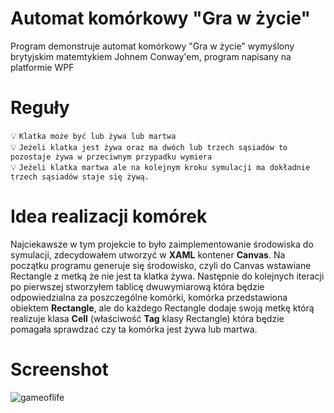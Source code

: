 # Automat komórkowy "Gra w życie"
Program demonstruje automat komórkowy "Gra w życie" wymyślony brytyjskim matemtykiem Johnem Conway'em, program napisany na platformie WPF
# Reguły  
💡 ``Klatka może być lub żywa lub martwa ``  
💡 ``Jeżeli klatka jest żywa oraz ma dwóch lub trzech sąsiadów to pozostaje żywa w przeciwnym przypadku wymiera``  
💡 ``Jeżeli klatka martwa ale na kolejnym kroku symulacji ma dokładnie trzech sąsiadów staje się żywą.`` 
# Idea realizacji komórek
Najciekawsze w tym projekcie to było zaimplementowanie środowiska do symulacji, zdecydowałem utworzyć w **XAML** kontener **Canvas**. Na początku programu generuje się środowisko, czyli do Canvas wstawiane Rectangle z metką że nie jest ta klatka żywa. Następnie do kolejnych iteracji po pierwszej stworzyłem tablicę dwuwymiarową która będzie odpowiedzialna za poszczególne komórki, komórka przedstawiona obiektem **Rectangle**, ale do każdego Rectangle dodaje swoją metkę którą realizuje klasa **Cell** (właściwość **Tag** klasy Rectangle) która będzie pomagała sprawdzać czy ta komórka jest żywa lub martwa.
# Screenshot
![gameoflife](https://user-images.githubusercontent.com/19534189/115613837-31b7a580-a2ed-11eb-862a-efce7bdb28d5.gif)
